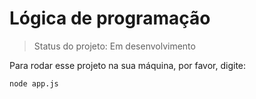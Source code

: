 # Lógica de programação

> Status do projeto: Em desenvolvimento

Para rodar esse projeto na sua máquina, por favor, digite: 

```
node app.js
```
